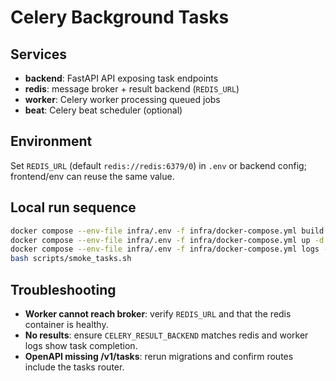 # Celery Background Tasks

## Services
- **backend**: FastAPI API exposing task endpoints
- **redis**: message broker + result backend (`REDIS_URL`)
- **worker**: Celery worker processing queued jobs
- **beat**: Celery beat scheduler (optional)

## Environment
Set `REDIS_URL` (default `redis://redis:6379/0`) in `.env` or backend config; frontend/env can reuse the same value.

## Local run sequence
```bash
docker compose --env-file infra/.env -f infra/docker-compose.yml build backend
docker compose --env-file infra/.env -f infra/docker-compose.yml up -d backend redis worker beat
docker compose --env-file infra/.env -f infra/docker-compose.yml logs --tail=120 worker
bash scripts/smoke_tasks.sh
```

## Troubleshooting
- **Worker cannot reach broker**: verify `REDIS_URL` and that the redis container is healthy.
- **No results**: ensure `CELERY_RESULT_BACKEND` matches redis and worker logs show task completion.
- **OpenAPI missing /v1/tasks**: rerun migrations and confirm routes include the tasks router.
